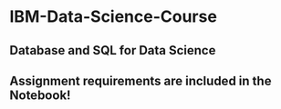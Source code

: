 # IBM-Data-Science-Course

## Database and SQL for Data Science

## Assignment requirements are included in the Notebook!

